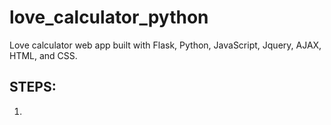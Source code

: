 # love_calculator_python
Love calculator web app built with Flask, Python, JavaScript, Jquery, AJAX, HTML, and CSS.

## STEPS:

1. 
